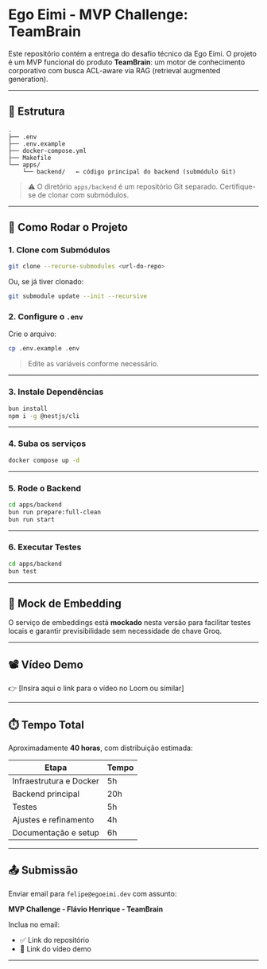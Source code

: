 # Ego Eimi - MVP Challenge: TeamBrain

Este repositório contém a entrega do desafio técnico da Ego Eimi. O projeto é um MVP funcional do produto **TeamBrain**: um motor de conhecimento corporativo com busca ACL-aware via RAG (retrieval augmented generation).

---

## 📁 Estrutura

```
.
├── .env
├── .env.example
├── docker-compose.yml
├── Makefile
└── apps/
    └── backend/   ← código principal do backend (submódulo Git)
```

> ⚠️ O diretório `apps/backend` é um repositório Git separado. Certifique-se de clonar com submódulos.

---

## 🚀 Como Rodar o Projeto

### 1. Clone com Submódulos

```bash
git clone --recurse-submodules <url-do-repo>
```

Ou, se já tiver clonado:

```bash
git submodule update --init --recursive
```

### 2. Configure o `.env`

Crie o arquivo:

```bash
cp .env.example .env
```

> Edite as variáveis conforme necessário.

---

### 3. Instale Dependências

```bash
bun install
npm i -g @nestjs/cli
```

---

### 4. Suba os serviços

```bash
docker compose up -d
```

---

### 5. Rode o Backend

```bash
cd apps/backend
bun run prepare:full-clean
bun run start
```

---

### 6. Executar Testes

```bash
cd apps/backend
bun test
```

---

## 🧪 Mock de Embedding

O serviço de embeddings está **mockado** nesta versão para facilitar testes locais e garantir previsibilidade sem necessidade de chave Groq.

---

## 📽️ Vídeo Demo

👉 [Insira aqui o link para o vídeo no Loom ou similar]

---

## ⏱️ Tempo Total

Aproximadamente **40 horas**, com distribuição estimada:

| Etapa                    | Tempo |
|--------------------------|-------|
| Infraestrutura e Docker  | 5h    |
| Backend principal        | 20h   |
| Testes                   | 5h    |
| Ajustes e refinamento    | 4h    |
| Documentação e setup     | 6h    |

---

## 📤 Submissão

Enviar email para `felipe@egoeimi.dev` com assunto:

**MVP Challenge - Flávio Henrique - TeamBrain**

Inclua no email:

- ✅ Link do repositório
- 🎥 Link do vídeo demo

---
